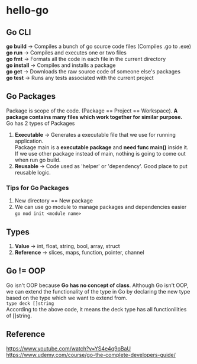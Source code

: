 # hello-go

## Go CLI

**go build** -> Compiles a bunch of go source code files  (Compiles .go to .exe)  
**go run** -> Compiles and executes one or two files  
**go fmt** -> Formats all the code in each file in the current directory  
**go install** -> Compiles and installs a package  
**go get** -> Downloads the raw source code of someone else's packages  
**go test** -> Runs any tests associated with the current project  

## Go Packages

Package is scope of the code. (Package == Project == Workspace). **A package contains many files which work together for similar purpose.**  
Go has 2 types of Packages  

1. **Executable** -> Generates a executable file that we use for running application.  
Package main is a **executable package** and **need func main()** inside it. If we use other package instead of main, nothing is going to come out when run go build.
2. **Reusable** -> Code used as 'helper' or 'dependency'. Good place to put reusable logic.

### Tips for Go Packages

1. New directory == New package
2. We can use go module to manage packages and dependencies easier  
``` go mod init <module name> ```

## Types

1. **Value** -> int, float, string, bool, array, struct
2. **Reference** -> slices, maps, function, pointer, channel

## Go != OOP
Go isn't OOP because **Go has no concept of class**. Although Go isn't OOP, we can extend the functionality of the type in Go by declaring the new type based on the  type which we want to extend from.  
``` type deck []string  ```  
According to the above code, it means the deck type has all functionilities of []string.  

## Reference
<https://www.youtube.com/watch?v=YS4e4q9oBaU>  
<https://www.udemy.com/course/go-the-complete-developers-guide/>
